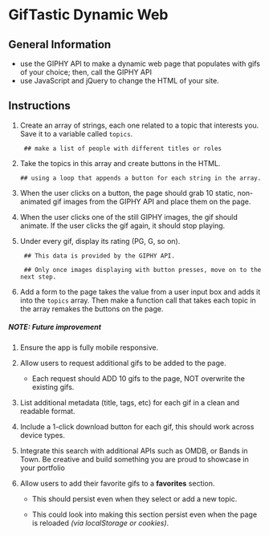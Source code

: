 # GifTastic Dynamic Web

## General Information

- use the GIPHY API to make a dynamic web page that populates with gifs of your choice; then, call the GIPHY API
- use JavaScript and jQuery to change the HTML of your site.


## Instructions

1. Create an array of strings, each one related to a topic that interests you. Save it to a variable called `topics`.

        ## make a list of people with different titles or roles

2.  Take the topics in this array and create buttons in the HTML. 

        ## using a loop that appends a button for each string in the array.

3. When the user clicks on a button, the page should grab 10 static, non-animated gif images from the GIPHY API and place them on the page.

4. When the user clicks one of the still GIPHY images, the gif should animate. If the user clicks the gif again, it should stop playing.

5. Under every gif, display its rating (PG, G, so on).
    
        ## This data is provided by the GIPHY API.
        
        ## Only once images displaying with button presses, move on to the next step.

6. Add a form to the page takes the value from a user input box and adds it into the `topics` array. Then make a function call that takes each topic in the array remakes the buttons on the page.
    

##### NOTE: Future improvement 

1. Ensure the app is fully mobile responsive.

2. Allow users to request additional gifs to be added to the page.

    - Each request should ADD 10 gifs to the page, NOT overwrite the existing gifs.

3. List additional metadata (title, tags, etc) for each gif in a clean and readable format.

4. Include a 1-click download button for each gif, this should work across device types.

5. Integrate this search with additional APIs such as OMDB, or Bands in Town. Be creative and build something you are proud to showcase in your portfolio

6. Allow users to add their favorite gifs to a **favorites** section. 

    - This should persist even when they select or add a new topic.
    
    - This could look into making this section persist even when the page is reloaded *(via localStorage or cookies)*.


